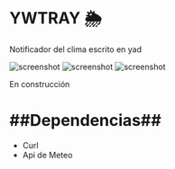 YWTRAY     🌦
=============

Notificador del clima escrito en yad

![screenshot](https://i.postimg.cc/cJXscvTS/image-16.png) 
![screenshot](https://i.postimg.cc/XJP4TtT1/image-18.png)
![screenshot](https://i.postimg.cc/HxnTvTP7/image-19.png)

En construcción

##Dependencias##
=================

- Curl
- Api de Meteo
